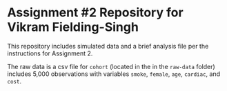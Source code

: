 # Assignment #2 Repository for Vikram Fielding-Singh

This repository includes simulated data and a brief analysis file per the instructions for Assignment 2.

The raw data is a csv file for `cohort` (located in the in the `raw-data` folder) includes 5,000 observations with variables `smoke`, `female`, `age`, `cardiac`, and `cost`.
